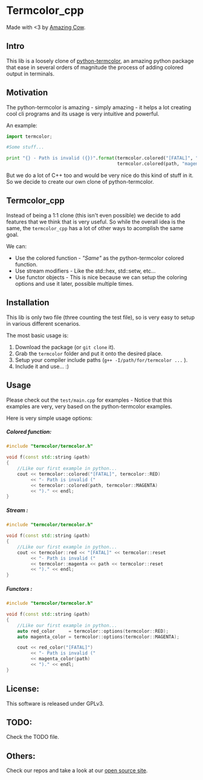 Termcolor_cpp
====

Made with <3 by [Amazing Cow](http://www.amazingcow.com).


<!-- ####################################################################### -->

## Intro

This lib is a loosely clone of [python-termcolor](), an amazing python package 
that ease in several orders of magnitude the process of adding colored output in
terminals.


<!-- ####################################################################### -->

## Motivation

The python-termcolor is amazing - simply amazing - it helps a lot creating cool
cli programs and its usage is very intuitive and powerful.

An example:
``` python
import termcolor;

#Some stuff...

print "{} - Path is invalid ({})".format(termcolor.colored("[FATAL]", "red"),
                                         termcolor.colored(path, "magenta");

```

But we do a lot of C++ too and would be very nice do this kind of stuff in it.   
So we decide to create our own clone of python-termcolor.


<!-- ####################################################################### -->

## Termcolor_cpp

Instead of being a 1:1 clone (this isn't even possible) we decide to add features
that we think that is very useful. So while the overall idea is the same, the 
```termcolor_cpp``` has a lot of other ways to acomplish the same goal.

We can:

* Use the colored function - _"Same"_ as the python-termcolor colored function.
* Use stream modifiers - Like the std::hex, std::setw, etc...
* Use functor objects - This is nice because we can setup the coloring options 
and use it later, possible multiple times.


<!-- ####################################################################### -->

## Installation

This lib is only two file (three counting the test file), so is very easy to 
setup in various different scenarios.   

The most basic usage is:

1. Download the package (or ```git clone``` it).
2. Grab the ```termcolor``` folder and put it onto the desired place.
3. Setup your compiler include paths (```g++ -I/path/for/termcolor ...``` ).
4. Include it and use... :)


<!-- ####################################################################### -->

## Usage

Please check out the ```test/main.cpp``` for examples - Notice that this examples
are very, very based on the python-termcolor examples.

Here is very simple usage options:

##### Colored function:

``` c++
#include "termcolor/termcolor.h"

void f(const std::string &path)
{
    //Like our first example in python...
    cout << termcolor::colored("[FATAL]", termcolor::RED) 
         << "- Path is invalid ("
         << termcolor::colored(path, termcolor::MAGENTA)
         << ")." << endl;
}

```


##### Stream :

``` c++
#include "termcolor/termcolor.h"

void f(const std::string &path)
{
    //Like our first example in python...
    cout << termcolor::red << "[FATAL]" << termcolor::reset 
         << "- Path is invalid ("
         << termcolor::magenta << path << termcolor::reset
         << ")." << endl;
}

```

##### Functors :

``` c++
#include "termcolor/termcolor.h"

void f(const std::string &path)
{
    //Like our first example in python...
    auto red_color     = termcolor::options(termcolor::RED);
    auto magenta_color = termcolor::options(termcolor::MAGENTA);

    cout << red_color("[FATAL]")
         << "- Path is invalid ("
         << magenta_color(path) 
         << ")." << endl;
}

```

<!-- ####################################################################### -->

## License:
This software is released under GPLv3.


<!-- ####################################################################### -->

## TODO:
Check the TODO file.


<!-- ####################################################################### -->

## Others:
Check our repos and take a look at our [open source site](http://opensource.amazingcow.com).
